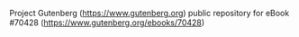 Project Gutenberg (https://www.gutenberg.org) public repository for
eBook #70428 (https://www.gutenberg.org/ebooks/70428)
